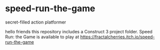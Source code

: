 # speed-run-the-game
secret-filled action platformer

hello friends
this repository includes a Construct 3 project folder. 
Speed Run: the Game is available to play at https://fractalcherries.itch.io/speed-run-the-game
